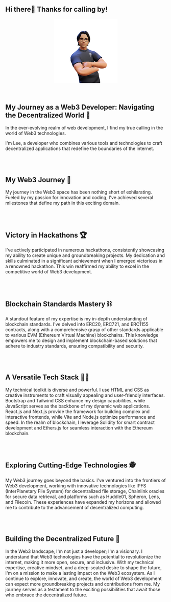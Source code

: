 
## Hi there👋 Thanks for calling by!

<div align="center">
<img height="200" alt="PNG" align="center" src="./assets/Tebbo (2).png">
</div>
  
</br>
</br>

##  My Journey as a Web3 Developer: Navigating the Decentralized World 💬

In the ever-evolving realm of web development, I find my true calling in the world of Web3 technologies. 

I'm Lee, a developer who combines various tools and technologies to craft decentralized applications that redefine the boundaries of the internet.

</br>
</br>

## My Web3 Journey 🌱

My journey in the Web3 space has been nothing short of exhilarating. 
Fueled by my passion for innovation and coding, I've achieved several milestones that define my path in this exciting domain.

</br>
</br>

## Victory in Hackathons 🏆

I've actively participated in numerous hackathons, consistently showcasing my ability to create unique and groundbreaking projects. 
My dedication and skills culminated in a significant achievement when I emerged victorious in a renowned hackathon. 
This win reaffirmed my ability to excel in the competitive world of Web3 development.

</br>
</br>

## Blockchain Standards Mastery ⛓️

A standout feature of my expertise is my in-depth understanding of blockchain standards. 
I've delved into ERC20, ERC721, and ERC1155 contracts, along with a comprehensive grasp of other standards applicable to various EVM (Ethereum Virtual Machine) blockchains. 
This knowledge empowers me to design and implement blockchain-based solutions that adhere to industry standards, ensuring compatibility and security.

</br>
</br>

## A Versatile Tech Stack 👨‍💻

My technical toolkit is diverse and powerful. 
I use HTML and CSS as creative instruments to craft visually appealing and user-friendly interfaces. 
Bootstrap and Tailwind CSS enhance my design capabilities, while JavaScript serves as the backbone of my dynamic web applications. 
React.js and Next.js provide the framework for building complex and interactive frontends, while Vite and Node.js optimize performance and speed. 
In the realm of blockchain, I leverage Solidity for smart contract development and Ethers.js for seamless interaction with the Ethereum blockchain.

</br>
</br>

## Exploring Cutting-Edge Technologies 🕵️

My Web3 journey goes beyond the basics. I've ventured into the frontiers of Web3 development, working with innovative technologies like IPFS (InterPlanetary File System) for decentralized file storage, 
Chainlink oracles for secure data retrieval, and platforms such as Huddle01, Spheron, Lens, and Filecoin. 
These experiences have expanded my horizons and allowed me to contribute to the advancement of decentralized computing.

</br>
</br>

## Building the Decentralized Future 🧱

In the Web3 landscape, I'm not just a developer; I'm a visionary. 
I understand that Web3 technologies have the potential to revolutionize the internet, making it more open, secure, and inclusive. 
With my technical expertise, creative mindset, and a deep-seated desire to shape the future, I'm on a mission to make a lasting impact on the Web3 ecosystem.
As I continue to explore, innovate, and create, the world of Web3 development can expect more groundbreaking projects and contributions from me. 
My journey serves as a testament to the exciting possibilities that await those who embrace the decentralized future.

